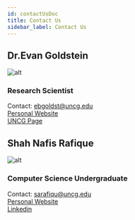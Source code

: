 ```yaml
---
id: contactUsDoc
title: Contact Us
sidebar_label: Contact Us
---
```


## Dr.Evan Goldstein
![alt](https://ges.uncg.edu/wp-content/uploads/2019/08/goldstein-237x300.jpg)


<!-- <div style={{display:'flex',justifyContent:'space-between'}}>
    <div>
        <div>
            You may contact Dr.Evan Goldstein at his email at <a href="mailto:ebgoldst@uncg.edu">ebgoldst@uncg.edu</a>.
        </div>
        <div>
            Dr.Evan Goldstein <a href="https://ges.uncg.edu/person/dr-evan-goldstein/">UNCG page</a>.
            
        </div>      
    </div>
   
    <img src="https://mdx-logo.now.sh" alt="Italian Trulli"/>

</div> -->

### Research Scientist
Contact:
ebgoldst@uncg.edu  
[Personal Website](https://ebgoldstein.wordpress.com/)  
[UNCG Page](https://ges.uncg.edu/person/dr-evan-goldstein/)
<!-- ### Specializations
Coastal Geomorphology, Machine Learning and Geomorphology, Coupled Human-Landscape Systems, Open Science

### Education
Ph.D., Duke University

### About
Dr. Goldstein’s research focuses on geomorphology and human-landscape interactions in the coastal zone. His recent work centers on the use of machine learning to study coastal geomorphology, studying developed coastal areas during and after storm events, and the dynamics of coastal dunes. He is an advocate for open science practices, specifically preprinting and open data. He is grateful to have an office number (233) that is also a Fibonacci prime.  -->

## Shah Nafis Rafique

![alt](https://media-exp1.licdn.com/dms/image/C4D03AQF4hLLcnpa1Vw/profile-displayphoto-shrink_200_200/0?e=1597276800&v=beta&t=AaTNzI1aFDJMsqEFdrS_fT9cTuBlTdqRxLfIQ7Fo2FM)  

### Computer Science Undergraduate
Contact:
sarafiqu@uncg.edu   
[Personal Website](http://shahnafisrafique.com/)    
[Linkedin](https://www.linkedin.com/in/shahnafis/)
